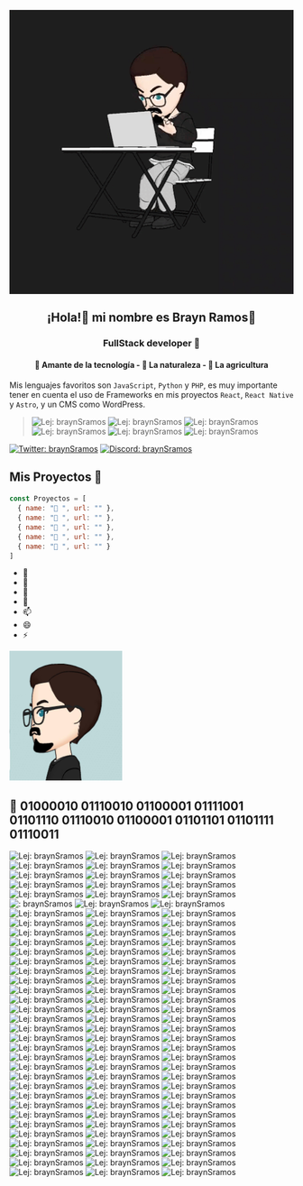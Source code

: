  <p align="center">
 <img src="https://github.com/brayanSramos/brayanSramos/blob/main/braynramos.gif" align="center" alt="BraynSramosAnimacion" />
 <h2 align="center">¡Hola!🫡 mi nombre es Brayn Ramos👻</h2>
 <h3 align="center">FullStack developer 👾</h3>
 <h4 align="center">🤖 Amante de la tecnología - 🦥 La naturaleza - 🌱 La agricultura</h4>

Mis lenguajes favoritos son `JavaScript`, `Python` y `PHP`, es muy importante tener en cuenta el uso de Frameworks en mis proyectos `React`, `React Native` y `Astro`, y un CMS como WordPress.
   
> ![Lej: braynSramos](https://img.shields.io/badge/JavaScript-323330?style=for-the-badge&logo=javascript&logoColor=F7DF1E)
> ![Lej: braynSramos](https://img.shields.io/badge/Python-FFD43B?style=for-the-badge&logo=python&logoColor=blue)
> ![Lej: braynSramos](https://img.shields.io/badge/TypeScript-007ACC?style=for-the-badge&logo=typescript&logoColor=white)
> ![Lej: braynSramos](https://img.shields.io/badge/Astro-0C1222?style=for-the-badge&logo=astro&logoColor=FDFDFE)
> ![Lej: braynSramos](https://img.shields.io/badge/React-20232A?style=for-the-badge&logo=react&logoColor=61DAFB)
> ![Lej: braynSramos](https://img.shields.io/badge/React_Native-20232A?style=for-the-badge&logo=react&logoColor=61DAFB)


[![Twitter: braynSramos](https://img.shields.io/twitter/follow/MurcielagoCyber?style=social)](https://x.com/MurcielagoCyber)
[![Discord: braynSramos](https://img.shields.io/discord/729672926432985098?style=social&label=Discord&logo=discord)](https://discord.com/channels/@me)


## Mis Proyectos 👻

```js
const Proyectos = [
  { name: "📙 ", url: "" },
  { name: "📘 ", url: "" },
  { name: "📒 ", url: "" },
  { name: "📓 ", url: "" },
  { name: "🎁 ", url: "" }
]
```
- 🔭 
- 🌱 
- 🤔 
- 💬 
- 📫 
- 😄 
- ⚡

<img width="200px" src="https://github.com/brayanSramos/brayanSramos/blob/main/brayan.jpeg" alt="BraynSramosanimado" /> 

## 👾 01000010 01110010 01100001 01111001 01101110 01110010 01100001 01101101 01101111 01110011 

![Lej: braynSramos](https://img.shields.io/badge/razer%20laptop-44D62D?style=for-the-badge&logo=razer&logoColor=252525)
![Lej: braynSramos](https://img.shields.io/badge/asus%20laptop-000000?style=for-the-badge&logo=asus&logoColor=white)
![Lej: braynSramos](https://img.shields.io/badge/GitHub-100000?style=for-the-badge&logo=github&logoColor=white)
![Lej: braynSramos](https://img.shields.io/badge/GIT-E44C30?style=for-the-badge&logo=git&logoColor=white)
![Lej: braynSramos](https://img.shields.io/badge/Hyper-000000?style=for-the-badge&logo=hyper&logoColor=white)
![Lej: braynSramos](https://img.shields.io/badge/DuckDuckGo-DE5833?style=for-the-badge&logo=DuckDuckGo&logoColor=white)
![Lej: braynSramos](https://img.shields.io/badge/JavaScript-323330?style=for-the-badge&logo=javascript&logoColor=F7DF1E)
![Lej: braynSramos](https://img.shields.io/badge/TypeScript-007ACC?style=for-the-badge&logo=typescript&logoColor=white)
![Lej: braynSramos](https://img.shields.io/badge/Python-FFD43B?style=for-the-badge&logo=python&logoColor=blue)
![Lej: braynSramos](https://img.shields.io/badge/R-276DC3?style=for-the-badge&logo=r&logoColor=white)
![Lej: braynSramos](https://img.shields.io/badge/Rust-black?style=for-the-badge&logo=rust&logoColor=#E57324)
![Lej: braynSramos](https://img.shields.io/badge/PHP-777BB4?style=for-the-badge&logo=php&logoColor=white)
![Lej: braynSramos](https://img.shields.io/badge/%3C/%3E%20htmx-3D72D7?style=for-the-badge&logo=mysl&logoColor=white)
![Lej: braynSramos](https://img.shields.io/badge/HTML5-E34F26?style=for-the-badge&logo=html5&logoColor=white)
![Lej: braynSramos](https://img.shields.io/badge/json-5E5C5C?style=for-the-badge&logo=json&logoColor=white)
![: braynSramos](https://img.shields.io/badge/MySQL-005C84?style=for-the-badge&logo=mysql&logoColor=white)
![Lej: braynSramos](https://img.shields.io/badge/MariaDB-003545?style=for-the-badge&logo=mariadb&logoColor=white)
![Lej: braynSramos](https://img.shields.io/badge/Sqlite-003B57?style=for-the-badge&logo=sqlite&logoColor=white)
![Lej: braynSramos](https://img.shields.io/badge/PostgreSQL-316192?style=for-the-badge&logo=postgresql&logoColor=white)
![Lej: braynSramos](https://img.shields.io/badge/Google_Cloud-4285F4?style=for-the-badge&logo=google-cloud&logoColor=white)
![Lej: braynSramos](https://img.shields.io/badge/Oracle-F80000?style=for-the-badge&logo=oracle&logoColor=black)
![Lej: braynSramos](https://img.shields.io/badge/Vercel-000000?style=for-the-badge&logo=vercel&logoColor=white)
![Lej: braynSramos](https://img.shields.io/badge/Drone_CI-212121?style=for-the-badge&logo=drone&logoColor=white)
![Lej: braynSramos](https://img.shields.io/badge/Vue%20js-35495E?style=for-the-badge&logo=vuedotjs&logoColor=4FC08D)
![Lej: braynSramos](https://img.shields.io/badge/Astro-0C1222?style=for-the-badge&logo=astro&logoColor=FDFDFE)
![Lej: braynSramos](https://img.shields.io/badge/React-20232A?style=for-the-badge&logo=react&logoColor=61DAFB)
![Lej: braynSramos](https://img.shields.io/badge/React_Native-20232A?style=for-the-badge&logo=react&logoColor=61DAFB)
![Lej: braynSramos](https://img.shields.io/badge/next%20js-000000?style=for-the-badge&logo=nextdotjs&logoColor=white)
![Lej: braynSramos](https://img.shields.io/badge/Node%20js-339933?style=for-the-badge&logo=nodedotjs&logoColor=white)
![Lej: braynSramos](https://img.shields.io/badge/npm-CB3837?style=for-the-badge&logo=npm&logoColor=white)
![Lej: braynSramos](https://img.shields.io/badge/Svelte-4A4A55?style=for-the-badge&logo=svelte&logoColor=FF3E00)
![Lej: braynSramos](https://img.shields.io/badge/.NET-512BD4?style=for-the-badge&logo=dotnet&logoColor=white)
![Lej: braynSramos](https://img.shields.io/badge/Rust-000000?style=for-the-badge&logo=rust&logoColor=white)
![Lej: braynSramos](https://img.shields.io/badge/shadcn%2Fui-000000?style=for-the-badge&logo=shadcnui&logoColor=white)
![Lej: braynSramos](https://img.shields.io/badge/Sass-CC6699?style=for-the-badge&logo=sass&logoColor=white)
![Lej: braynSramos](https://img.shields.io/badge/R-276DC3?style=for-the-badge&logo=r&logoColor=white)
![Lej: braynSramos](https://img.shields.io/badge/Postman-FF6C37?style=for-the-badge&logo=Postman&logoColor=white)
![Lej: braynSramos](https://img.shields.io/badge/Markdown-000000?style=for-the-badge&logo=markdown&logoColor=white)
![Lej: braynSramos](https://img.shields.io/badge/Django-092E20?style=for-the-badge&logo=django&logoColor=green)
![Lej: braynSramos](https://img.shields.io/badge/Flask-000000?style=for-the-badge&logo=flask&logoColor=white)
![Lej: braynSramos](https://img.shields.io/badge/Expo-1B1F23?style=for-the-badge&logo=expo&logoColor=white)
![Lej: braynSramos](https://img.shields.io/badge/next%20js-000000?style=for-the-badge&logo=nextdotjs&logoColor=white)
![Lej: braynSramos](https://img.shields.io/badge/Docker-2CA5E0?style=for-the-badge&logo=docker&logoColor=white)
![Lej: braynSramos](https://img.shields.io/badge/Deno-white?style=for-the-badge&logo=deno&logoColor=464647)
![Lej: braynSramos](https://img.shields.io/badge/GitKraken-179287?style=for-the-badge&logo=GitKraken&logoColor=white)
![Lej: braynSramos](https://img.shields.io/badge/GitHub%20Pages-222222?style=for-the-badge&logo=GitHub%20Pages&logoColor=white)
![Lej: braynSramos](https://img.shields.io/badge/jQuery-0769AD?style=for-the-badge&logo=jquery&logoColor=white)
![Lej: braynSramos](https://img.shields.io/badge/Laragon-0E83CD?style=for-the-badge&logo=Laragon&logoColor=white)
![Lej: braynSramos](https://img.shields.io/badge/Laravel-FF2D20?style=for-the-badge&logo=laravel&logoColor=white)
![Lej: braynSramos](https://img.shields.io/badge/Discord-5865F2?style=for-the-badge&logo=discord&logoColor=white)
![Lej: braynSramos](https://img.shields.io/badge/Figma-F24E1E?style=for-the-badge&logo=figma&logoColor=white)
![Lej: braynSramos](https://img.shields.io/badge/Adobe%20Illustrator-FF9A00?style=for-the-badge&logo=adobe%20illustrator&logoColor=white)
![Lej: braynSramos](https://img.shields.io/badge/Adobe%20Photoshop-31A8FF?style=for-the-badge&logo=Adobe%20Photoshop&logoColor=black)
![Lej: braynSramos](https://img.shields.io/badge/Adobe%20XD-470137?style=for-the-badge&logo=Adobe%20XD&logoColor=#FF61F6)
![Lej: braynSramos](https://img.shields.io/badge/Adobe%20after%20affects-CF96FD?style=for-the-badge&logo=Adobe%20after%20effects&logoColor=393665)
![Lej: braynSramos](https://img.shields.io/badge/Behance-0054F7?style=for-the-badge&logo=behance&logoColor=white)
![Lej: braynSramos](https://img.shields.io/badge/Dribbble-EA4C89?style=for-the-badge&logo=dribbble&logoColor=white)
![Lej: braynSramos](https://img.shields.io/badge/Unsplash-000000?style=for-the-badge&logo=Unsplash&logoColor=white)
![Lej: braynSramos](https://img.shields.io/badge/MDN_Web_Docs-black?style=for-the-badge&logo=mdnwebdocs&logoColor=white)
![Lej: braynSramos](https://img.shields.io/badge/freecodecamp-27273D?style=for-the-badge&logo=freecodecamp&logoColor=white)
![Lej: braynSramos](https://img.shields.io/badge/Platzi-98CA3F?style=for-the-badge&logo=platzi&logoColor=white)
![Lej: braynSramos](https://img.shields.io/badge/Udemy-EC5252?style=for-the-badge&logo=Udemy&logoColor=white)
![Lej: braynSramos](https://img.shields.io/badge/Coursera-0056D2?style=for-the-badge&logo=Coursera&logoColor=white)
![Lej: braynSramos](https://img.shields.io/badge/freecodecamp-27273D?style=for-the-badge&logo=freecodecamp&logoColor=white)
![Lej: braynSramos](https://img.shields.io/badge/Atom-66595C?style=for-the-badge&logo=Atom&logoColor=white)
![Lej: braynSramos](https://img.shields.io/badge/Android_Studio-3DDC84?style=for-the-badge&logo=android-studio&logoColor=white)
![Lej: braynSramos](https://img.shields.io/badge/NeoVim-%2357A143.svg?&style=for-the-badge&logo=neovim&logoColor=white)
![Lej: braynSramos](https://img.shields.io/badge/Notepad++-90E59A.svg?style=for-the-badge&logo=notepad%2B%2B&logoColor=black)
![Lej: braynSramos](https://img.shields.io/badge/sublime_text-%23575757.svg?&style=for-the-badge&logo=sublime-text&logoColor=important)
![Lej: braynSramos](https://img.shields.io/badge/VIM-%2311AB00.svg?&style=for-the-badge&logo=vim&logoColor=white)
![Lej: braynSramos](https://img.shields.io/badge/VSCode-0078D4?style=for-the-badge&logo=visual%20studio%20code&logoColor=white)
![Lej: braynSramos](https://img.shields.io/badge/Notion-000000?style=for-the-badge&logo=notion&logoColor=white)
![Lej: braynSramos](https://img.shields.io/badge/Android-3DDC84?style=for-the-badge&logo=android&logoColor=white)
![Lej: braynSramos](https://img.shields.io/badge/Arch_Linux-1793D1?style=for-the-badge&logo=arch-linux&logoColor=white)
![Lej: braynSramos](https://img.shields.io/badge/Debian-A81D33?style=for-the-badge&logo=debian&logoColor=white)
![Lej: braynSramos](https://img.shields.io/badge/Linux-FCC624?style=for-the-badge&logo=linux&logoColor=black)
![Lej: braynSramos](https://img.shields.io/badge/Ubuntu-E95420?style=for-the-badge&logo=ubuntu&logoColor=white)
![Lej: braynSramos](https://img.shields.io/badge/Windows-0078D6?style=for-the-badge&logo=windows&logoColor=white)
![Lej: braynSramos](https://img.shields.io/badge/Windows_95-008080?style=for-the-badge&logo=windows-95&logoColor=white)
![Lej: braynSramos](https://img.shields.io/badge/Windows_11-0078d4?style=for-the-badge&logo=windows-11&logoColor=white)
![Lej: braynSramos](https://img.shields.io/badge/Wireshark-1679A7?style=for-the-badge&logo=Wireshark&logoColor=white)
![Lej: braynSramos](https://img.shields.io/badge/Bitbucket-0747a6?style=for-the-badge&logo=bitbucket&logoColor=white)
![Lej: braynSramos](https://img.shields.io/badge/-Behance-blue?style=for-the-badge&logo=behance&logoColor=white)
![Lej: braynSramos](https://img.shields.io/badge/Codepen-000000?style=for-the-badge&logo=codepen&logoColor=white)
![Lej: braynSramos](https://img.shields.io/badge/Dribbble-EA4C89?style=for-the-badge&logo=dribbble&logoColor=white)
![Lej: braynSramos](https://img.shields.io/badge/connect-%2300843e.svg?style=for-the-badge&logo=symfony&logoColor=white)
![Lej: braynSramos](https://img.shields.io/badge/Codewars-B1361E?style=for-the-badge&logo=Codewars&logoColor=white)
![Lej: braynSramos](https://img.shields.io/badge/GitLab-330F63?style=for-the-badge&logo=gitlab&logoColor=white)
![Lej: braynSramos](https://img.shields.io/badge/LinkedIn-0077B5?style=for-the-badge&logo=linkedin&logoColor=white)
![Lej: braynSramos](https://img.shields.io/badge/orcid-A6CE39?style=for-the-badge&logo=orcid&logoColor=white)
![Lej: braynSramos](https://img.shields.io/badge/-Sololearn-3a464b?style=for-the-badge&logo=Sololearn&logoColor=white)
![Lej: braynSramos](https://img.shields.io/badge/Tumblr-%2336465D.svg?&style=for-the-badge&logo=Tumblr&logoColor=white)
![Lej: braynSramos](https://img.shields.io/badge/Twitter-1DA1F2?style=for-the-badge&logo=twitter&logoColor=white)
![Lej: braynSramos](https://img.shields.io/badge/X-000000?style=for-the-badge&logo=x&logoColor=white)
![Lej: braynSramos](https://img.shields.io/badge/Twitch-9146FF?style=for-the-badge&logo=twitch&logoColor=white)
![Lej: braynSramos](https://img.shields.io/badge/warp-01A4FF?style=for-the-badge&logo=warp&logoColor=white)
![Lej: braynSramos](https://img.shields.io/badge/Tor_Browser-7D4698?style=for-the-badge&logo=Tor-Browser&logoColor=white)
![Lej: braynSramos](https://img.shields.io/badge/Freelancer-29B2FE?style=for-the-badge&logo=Freelancer&logoColor=white)
![Lej: braynSramos](https://img.shields.io/badge/Indeed-003A9B?style=for-the-badge&logo=Indeed&logoColor=white)
![Lej: braynSramos](https://img.shields.io/badge/NVIDIA-GTX1650-76B900?style=for-the-badge&logo=nvidia&logoColor=white)
![Lej: braynSramos](https://img.shields.io/badge/Intel%20Core_i5_10th-0071C5?style=for-the-badge&logo=intel&logoColor=white)
![Lej: braynSramos](https://img.shields.io/badge/Windows%20ASUS_Zenbook_3-0078D6?style=for-the-badge&logo=windows&logoColor=white)
